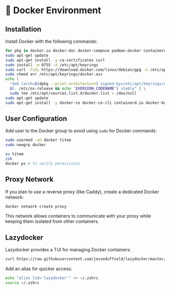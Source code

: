 # 🐋 Docker Environment

## Installation
Install Docker with the following commands:
```bash
for pkg in docker.io docker-doc docker-compose podman-docker containerd runc; do sudo apt-get remove $pkg; done
sudo apt-get update
sudo apt-get install -y ca-certificates curl
sudo install -m 0755 -d /etc/apt/keyrings
sudo curl -fsSL https://download.docker.com/linux/debian/gpg -o /etc/apt/keyrings/docker.asc
sudo chmod a+r /etc/apt/keyrings/docker.asc
echo \
  "deb [arch=$(dpkg --print-architecture) signed-by=/etc/apt/keyrings/docker.asc] https://download.docker.com/linux/debian \
  $(. /etc/os-release && echo "$VERSION_CODENAME") stable" | \
  sudo tee /etc/apt/sources.list.d/docker.list > /dev/null
sudo apt-get update
sudo apt-get install -y docker-ce docker-ce-cli containerd.io docker-buildx-plugin docker-compose-plugin
```

## User Configuration
Add user to the Docker group to avoid using `sudo` for Docker commands:
```bash
sudo usermod -aG docker titem
sudo newgrp docker
```

```bash
su titem
zsh
docker ps # to verify permissions
```

## Proxy Network
If you plan to use a reverse proxy (like Caddy), create a dedicated Docker network:
```bash
docker network create proxy
```

This network allows containers to communicate with your proxy while keeping them isolated from other containers.

## Lazydocker
Lazydocker provides a TUI for managing Docker containers:
```bash
curl https://raw.githubusercontent.com/jesseduffield/lazydocker/master/scripts/install_update_linux.sh | bash
```

Add an alias for quicker access:
```bash
echo "alias lzd='lazydocker'" >> ~/.zshrc
source ~/.zshrc
```

